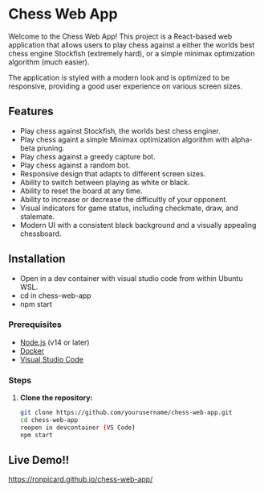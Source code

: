 # Chess Web App

Welcome to the Chess Web App! This project is a React-based web application that allows users to play chess against a either the worlds best chess engine Stockfish (extremely hard), or a simple minimax optimization algorithm (much easier). 

The application is styled with a modern look and is optimized to be responsive, providing a good user experience on various screen sizes.

## Features

- Play chess against Stockfish, the worlds best chess enginer.
- Play chess againt a simple Minimax optimization algorithm with alpha-beta pruning.
- Play chess against a greedy capture bot.
- Play chess against a random bot.
- Responsive design that adapts to different screen sizes.
- Ability to switch between playing as white or black.
- Ability to reset the board at any time.
- Ability to increase or decrease the difficultly of your opponent.
- Visual indicators for game status, including checkmate, draw, and stalemate.
- Modern UI with a consistent black background and a visually appealing chessboard.

## Installation
- Open in a dev container with visual studio code from within Ubuntu WSL.
- cd in chess-web-app
- npm start

### Prerequisites

- [Node.js](https://nodejs.org/) (v14 or later)
- [Docker](https://www.docker.com/)
- [Visual Studio Code](https://code.visualstudio.com/)

### Steps

1. **Clone the repository:**
   ```bash
   git clone https://github.com/yourusername/chess-web-app.git
   cd chess-web-app
   reopen in devcontainer (VS Code)
   npm start

## Live Demo!!
https://ronpicard.github.io/chess-web-app/


